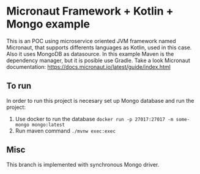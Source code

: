 # Micronaut Framework + Kotlin + Mongo example

This is an POC using microservice oriented JVM framework named Micronaut, that supports
differents languages as Kotlin, used in this case. Also it uses MongoDB as datasource.
In this example Maven is the dependency manager, but it is posible use Gradle.
Take a look Micronaut documentation: https://docs.micronaut.io/latest/guide/index.html

## To run
In order to run this project is necesary set up Mongo database and run the project:
1. Use docker to run the database `docker run -p 27017:27017 -m some-mongo mongo:latest`
2. Run maven command `./mvnw exec:exec`

## Misc
This branch is implemented with synchronous Mongo driver.
